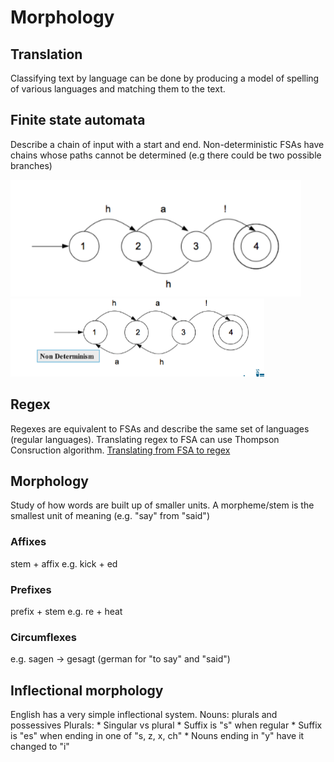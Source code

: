# Morphology

## Translation
Classifying text by language can be done by producing a model of spelling of various languages and matching them to the text.

## Finite state automata
Describe a chain of input with a start and end. Non-deterministic FSAs have chains whose paths cannot be determined (e.g there could be two possible branches)

![Finite state automata](img/fsa.png)
![Non-deterministic finite state automata](img/fsa_nondeterministic.png)

## Regex
Regexes are equivalent to FSAs and describe the same set of languages (regular languages). Translating regex to FSA can use Thompson Consruction algorithm. [Translating from FSA to regex](http://cs.stackexchange.com/questions/2016/how-to-convert-finite-automata-to-regular-expressions)

## Morphology
Study of how words are built up of smaller units. A morpheme/stem is the smallest unit of meaning (e.g. "say" from "said")

### Affixes
stem + affix
e.g. kick + ed

### Prefixes
prefix + stem
e.g. re + heat

### Circumflexes
e.g. sagen -> gesagt (german for "to say" and "said")

## Inflectional morphology
English has a very simple inflectional system.
Nouns: plurals and possessives
Plurals:
	* Singular vs plural
	* Suffix is "s" when regular
	* Suffix is "es" when ending in one of "s, z, x, ch"
	* Nouns ending in "y" have it changed to "i"

 
